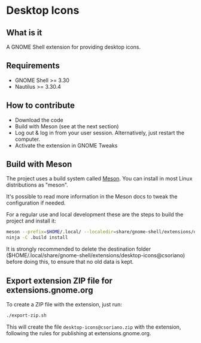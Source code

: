 # Desktop Icons

## What  is it

A GNOME Shell extension for providing desktop icons.

## Requirements

* GNOME Shell >= 3.30
* Nautilus >= 3.30.4

## How to contribute

* Download the code
* Build with Meson (see at the next section)
* Log out & log in from your user session. Alternatively, just restart the computer.
* Activate the extension in GNOME Tweaks

## Build with Meson

The project uses a build system called [Meson](https://mesonbuild.com/). You can install
in most Linux distributions as "meson".

It's possible to read more information in the Meson docs to tweak the configuration if needed.

For a regular use and local development these are the steps to build the
project and install it:

```bash
meson --prefix=$HOME/.local/ --localedir=share/gnome-shell/extensions/desktop-icons@csoriano/locale .build
ninja -C .build install
```

It is strongly recommended to delete the destination folder
($HOME/.local/share/gnome-shell/extensions/desktop-icons@csoriano) before doing this, to ensure that no old
data is kept.

## Export extension ZIP file for extensions.gnome.org

To create a ZIP file with the extension, just run:

```bash
./export-zip.sh
```

This will create the file `desktop-icons@csoriano.zip` with the extension, following the rules for publishing
at extensions.gnome.org.